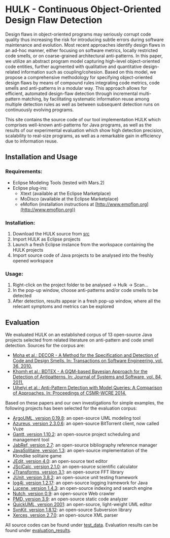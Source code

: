 # HULK - Continuous Object-Oriented Design Flaw Detection

Design flaws in object-oriented programs may seriously corrupt code 
quality thus increasing the risk for introducing subtle errors 
during software maintenance and evolution. 
Most recent approaches identify design flaws in an ad-hoc manner, either focusing on 
software metrics, locally restricted code smells, or on coarse-grained 
architectural anti-patterns.
In this paper, we utilize an abstract program model capturing high-level
object-oriented code entities, further augmented with qualitative and 
quantitative design-related information such as coupling/cohesion.
Based on this model, we propose a comprehensive methodology for specifying 
object-oriented design flaws by means 
of compound rules integrating code metrics, 
code smells and anti-patterns in a modular way. 
This approach allows for efficient, automated design-flaw detection through 
incremental multi-pattern matching, by facilitating
systematic information reuse among multiple detection rules 
as well as between subsequent detection runs on continuously evolving programs.

This site contains the source code of our tool implementation HULK which comprises well-known anti-patterns for Java programs, as well as the results of our experimental evaluation which show high detection precision, 
scalability to real-size programs, 
as well as a remarkable gain in efficiency due to information reuse.

## Installation and Usage

### Requirements:

- Eclipse Modeling Tools (tested with Mars.2)
- Eclipse plug-ins:
  * Xtext (available at the Eclipse Marketplace)
  * MoDisco (available at the Eclipse Marketplace)
  * eMoflon (installation instructions at [http://www.emoflon.org](http://www.emoflon.org))
  

### Installation:

1. Download the HULK source from [src](https://github.com/Echtzeitsysteme/hulk-ase-2016/tree/master/src)
2. Import HULK as Eclipse projects
3. Launch a fresh Eclipse instance from the workspace containing the HULK projects
4. Import source code of Java projects to be analysed into the freshly opened workspace

### Usage:

1. Right-click on the project folder to be analysed -> Hulk -> Scan...
2. In the pop-up window, choose anti-patterns and/or code smells to be detected
3. After detection, results appear in a fresh pop-up window, where all the relecant symptoms and metrics can be explored

## Evaluation

We evaluated HULK on an established corpus of 13 open-source Java projects selected from related literature on anti-pattern and code smell detection. Sources for the corpus are:

- [Moha et al.: DECOR - A Method for the Specification and Detection of Code and Design Smells. In: Transactions on Software Engineering, vol. 36, 2010.](http://www.irisa.fr/triskell/publis/2009/Moha09d.pdf)
- [Khomh et al.: BDTEX - A GQM-based Bayesian Approach for the Detection of Antipatterns. In: Journal of Systems and Software, vol. 84, 2011.](http://dl.acm.org/citation.cfm?id=1942375)
- [Ujhelyi et al.: Anti-Pattern Detection with Model Queries: A Comparison of Approaches. In: Proceedings of CSMR-WCRE 2014.](http://publicatio.bibl.u-szeged.hu/4761/1/2498771.pdf)

Based on these papers and our own investigations for simple examples, the following projects has been selected for the evaluation corpus:

- [ArgoUML, version 0.19.8](http://argouml.tigris.org/): an open-source UML modeling tool
- [Azureus, version 2.3.0.6](http://dev.vuze.com/): an open-source BitTorrent client, now called Vuze
- [Gantt, version 1.10.2](https://sourceforge.net/projects/ganttproject/files%2FOldFiles/): an open-source project scheduling and management tool
- [JabRef, version 2.7](https://github.com/JabRef/jabref/): an open-source bibliography reference manager
- [JavaSolitaire, version 1.3](https://github.com/FBergeron/javasol): an open-source implementation of the Klondike solitaire game
- [JEdit, version 4.0](https://sourceforge.net/projects/jedit/files/jedit/4.0/): an open-source text editor
- [JSciCalc, version 2.1.0](https://sourceforge.net/projects/jscicalc/files/jscicalc/): an open-source scientific calculator
- [JTransforms, version 3.1](https://sites.google.com/site/piotrwendykier/software/jtransforms): an open-source FFT library
- [JUnit, version 3.8.2](http://repo1.maven.org/maven2/junit/junit/3.8.2/): an open-source unit testing framework
- [log4j, version 1.2.17](https://logging.apache.org/log4j/1.2/source-repository.html): an open-source logging lramework for Java
- [Lucene, version 1.4.3](http://archive.apache.org/dist/lucene/java/): an open-source indexing and search engine
- [Nutch, version 0.9](http://archive.apache.org/dist/nutch/): an open-source Web crawler
- [PMD, version 3.9](https://sourceforge.net/projects/pmd/files/pmd/3.9/): an open-source static code analyzer
- [QuickUML, version 2001](https://sourceforge.net/projects/quj/files/): an open-source, light-weight UML editor
- [SvnKit, version 1.8.12](http://svnkit.com/download.php): an open-source Subversion library
- [Xerces, version 2.7.0](http://archive.apache.org/dist/xml/xerces-j/): an open-source XML parser

All source codes can be found under [test_data](https://github.com/Echtzeitsysteme/hulk-ase-2016/tree/master/test_data). Evaluation results can be found under [evaluation_results](https://github.com/Echtzeitsysteme/hulk-ase-2016/tree/master/evaluation_results).
